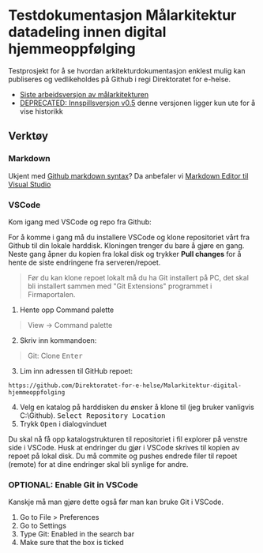 # Testdokumentasjon Målarkitektur datadeling innen digital hjemmeoppfølging

Testprosjekt for å se hvordan arkitekturdokumentasjon enklest mulig kan publiseres og vedlikeholdes på Github i regi Direktoratet for e-helse.

* [Siste arbeidsversjon av målarkitekturen](https://direktoratet-for-e-helse.github.io/Malarkitektur-digital-hjemmeoppfolging/currentbuild)
* [DEPRECATED: Innspillsversjon v0.5](https://direktoratet-for-e-helse.github.io/Malarkitektur-digital-hjemmeoppfolging/version-0.5) denne versjonen ligger kun ute for å vise historikk


## Verktøy

### Markdown

Ukjent med [Github markdown syntax](https://docs.github.com/en/get-started/writing-on-github/getting-started-with-writing-and-formatting-on-github/basic-writing-and-formatting-syntax)? Da anbefaler vi [Markdown Editor til Visual Studio](https://marketplace.visualstudio.com/items?itemName=zaaack.markdown-editor)

### VSCode

Kom igang med VSCode og repo fra Github:

For å komme i gang må du installere VSCode og klone repositoriet vårt fra Github til din lokale harddisk. Kloningen trenger du bare å gjøre en gang. Neste gang åpner du kopien fra lokal disk og trykker **Pull changes** for å hente de siste endringene fra serveren/repoet.

> Før du kan klone repoet lokalt må du ha Git installert på PC, det skal bli installert sammen med "Git Extensions" programmet i Firmaportalen.

1. Hente opp Command palette
> View -> Command palette

2. Skriv inn kommandoen: 
> Git: Clone <kbd>Enter</kbd>
3. Lim inn adressen til GitHub repoet:
~~~
https://github.com/Direktoratet-for-e-helse/Malarkitektur-digital-hjemmeoppfolging
~~~
4. Velg en katalog på harddisken du ønsker å klone til (jeg bruker vanligvis C:\Github). <kbd>Select Repository Location</kpd>
5. Trykk <kbd>Open</kbd> i dialogvinduet

Du skal nå få opp katalogstrukturen til repositoriet i fil explorer på venstre side i VSCode.
Husk at endringer du gjør i VSCode skrives til kopien av repoet på lokal disk. Du må commite og pushes endrede filer til repoet (remote) for at dine endringer skal bli synlige for andre.

### OPTIONAL: Enable Git in VSCode

Kanskje må man gjøre dette også før man kan bruke Git i VSCode.

1. Go to File > Preferences
1. Go to Settings
1. Type Git: Enabled in the search bar
1. Make sure that the box is ticked
